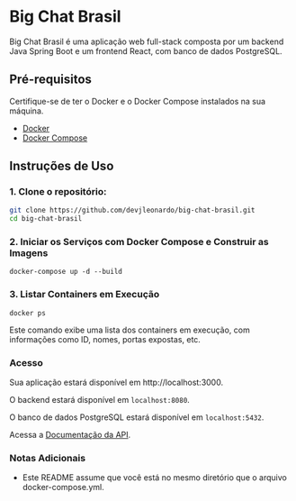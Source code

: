 # Big Chat Brasil

Big Chat Brasil é uma aplicação web full-stack composta por um backend Java Spring Boot e um frontend React, com banco de dados PostgreSQL.
## Pré-requisitos

Certifique-se de ter o Docker e o Docker Compose instalados na sua máquina.

- [Docker](https://www.docker.com/get-started)
- [Docker Compose](https://docs.docker.com/compose/install/)

## Instruções de Uso

### 1. Clone o repositório:

```bash
git clone https://github.com/devjleonardo/big-chat-brasil.git
cd big-chat-brasil
```

### 2. Iniciar os Serviços com Docker Compose e Construir as Imagens

```git
docker-compose up -d --build
```

### 3. Listar Containers em Execução

```git
docker ps
```

Este comando exibe uma lista dos containers em execução, com informações como ID, nomes, portas expostas, etc.

### Acesso

Sua aplicação estará disponível em http://localhost:3000.

O backend estará disponível em `localhost:8080`.

O banco de dados PostgreSQL estará disponível em `localhost:5432`.

Acessa a [Documentação da API](http://localhost:8080/swagger-ui/index.html).

### Notas Adicionais

- Este README assume que você está no mesmo diretório que o arquivo docker-compose.yml.
